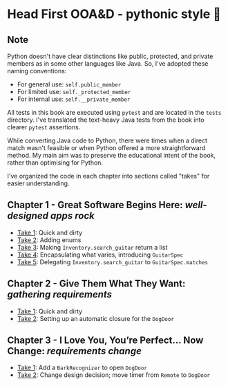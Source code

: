 # Head First OOA&D - pythonic style 🐍

## Note

Python doesn't have clear distinctions like public, protected, and private members as in some other languages like Java. So, I've adopted these naming conventions:

- For general use: `self.public_member`
- For limited use: `self._protected_member`
- For internal use: `self.__private_member`

All tests in this book are executed using `pytest` and are located in the `tests` directory. I've translated the text-heavy Java tests from the book into clearer `pytest` assertions.

While converting Java code to Python, there were times when a direct match wasn't feasible or when Python offered a more straightforward method. My main aim was to preserve the educational intent of the book, rather than optimising for Python.

I've organized the code in each chapter into sections called "takes" for easier understanding.

## Chapter 1 - Great Software Begins Here: _well-designed apps rock_

- [Take 1](./src/ooad/chapter_01/take_01/): Quick and dirty
- [Take 2](./src/ooad/chapter_01/take_02/): Adding enums
- [Take 3](./src/ooad/chapter_01/take_03/): Making `Inventory.search_guitar` return a list
- [Take 4](./src/ooad/chapter_01/take_04/): Encapsulating what varies, introducing `GuitarSpec`
- [Take 5](./src/ooad/chapter_01/take_05/): Delegating `Inventory.search_guitar` to `GuitarSpec.matches`

## Chapter 2 - Give Them What They Want: _gathering requirements_

- [Take 1](./src/ooad/chapter_02/take_01/): Quick and dirty
- [Take 2](./src/ooad/chapter_02/take_02/): Setting up an automatic closure for the `DogDoor`

## Chapter 3 - I Love You, You’re Perfect... Now Change: _requirements change_

- [Take 1](./src/ooad/chapter_03/take_01/): Add a `BarkRecognizer` to open `DogDoor`
- [Take 2](./src/ooad/chapter_03/take_02/): Change design decision; move timer from `Remote` to `DogDoor`
